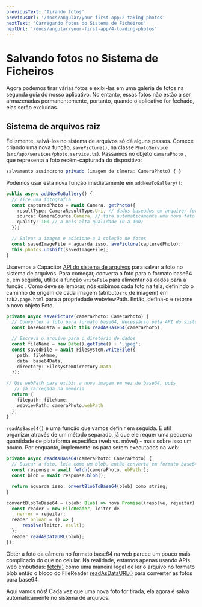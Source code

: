 ```yaml
---
previousText: 'Tirando fotos'
previousUrl: '/docs/angular/your-first-app/2-taking-photos'
nextText: 'Carregando fotos do Sistema de Ficheiros'
nextUrl: '/docs/angular/your-first-app/4-loading-photos'
---
```


# Salvando fotos no Sistema de Ficheiros

Agora podemos tirar várias fotos e exibí-las em uma galeria de fotos na segunda guia do nosso aplicativo. No entanto, essas fotos não estão a ser armazenadas permanentemente, portanto, quando o aplicativo for fechado, elas serão excluídas.

## Sistema de arquivos raiz

Felizmente, salvá-los no sistema de arquivos só dá alguns passos. Comece criando uma nova função, `savePicture()`, na classe `PhotoService` (`src/app/services/photo.service.ts`). Passamos no objeto `cameraPhoto` , que representa a foto recém-capturada do dispositivo:

```typescript
salvamento assíncrono privado (imagem de câmera: CameraPhoto) { }
```

Podemos usar esta nova função imediatamente em `addNewToGallery()`:

```typescript
public async addNewToGallery() {
  // Tire uma fotografia
  const capturedPhoto = await Camera. getPhoto({
    resultType: CameraResultType.Uri, // dados baseados em arquivo; fornece a melhor fonte de desempenho
    source: CameraSource.Camera, // tira automaticamente uma nova foto com a qualidade da câmera
    quality: 100 // a mais alta qualidade (0 a 100)
  });

  // Salvar a imagem e adicione-a à coleção de fotos
  const savedImageFile = aguarda isso. avePicture(capturedPhoto);
  this.photos.unshift(savedImageFile);
}
```

Usaremos a Capacitor [API do sistema de arquivos](https://capacitor.ionicframework.com/docs/apis/filesystem) para salvar a foto no sistema de arquivos. Para começar, converta a foto para o formato base64 e, em seguida, utilize a função `writeFile` para alimentar os dados para a função </code>. Como deve se lembrar, nós exibimos cada foto na tela, definindo o caminho de origem de cada imagem (atributo`src` de imagem) em `tab2.page.html` para a propriedade webviewPath. Então, defina-o e retorne o novo objeto Foto.

```typescript
private async savePicture(cameraPhoto: CameraPhoto) {
  // Converter a foto para formato base64, Necessário pela API do sistema de arquivos para salvar
  const base64Data = await this.readAsBase64(cameraPhoto);

  // Escreva o arquivo para o diretório de dados
  const fileName = new Date().getTime() + '.jpeg';
  const savedFile = await Filesystem.writeFile({
    path: fileName,
    data: base64Data,
    directory: FilesystemDirectory.Data
  });

// Use webPath para exibir a nova imagem em vez de base64, pois
   // já carregada na memória
  return {
    filepath: fileName,
    webviewPath: cameraPhoto.webPath
  };
}
```

`readAsBase64()` é uma função que vamos definir em seguida. É útil organizar através de um método separado, já que ele requer uma pequena quantidade de plataforma específica (web vs. móvel) - mais sobre isso um pouco. Por enquanto, implemente-os para serem executados na web:

```typescript
private async readAsBase64(cameraPhoto: CameraPhoto) {
  // Buscar a foto, leia como um blob, então converta em formato base64
  const response = await fetch(cameraPhoto. ebPath!);
  const blob = await response.blob();

  return aguarda isso. onvertBlobToBase64(blob) como string;  
}

convertBlobToBase64 = (blob: Blob) => nova Promise((resolve, rejeitar) => {
  const reader = new FileReader; leitor de
  . nerror = rejeitar;
  reader.onload = () => {
      resolve(leitor. esult);
  };
  reader.readAsDataURL(blob);
});
```

Obter a foto da câmera no formato base64 na web parece um pouco mais complicado do que no celular. Na realidade, estamos apenas usando APIs web embutidas: [fetch()](https://developer.mozilla.org/en-US/docs/Web/API/Fetch_API) como uma maneira legal de ler o arquivo no formato blob então o bloco do FileReader [readAsDataURL()](https://developer.mozilla.org/en-US/docs/Web/API/FileReader/readAsDataURL) para converter as fotos para base64.

Aqui vamos nós! Cada vez que uma nova foto for tirada, ela agora é salva automaticamente no sistema de arquivos.

